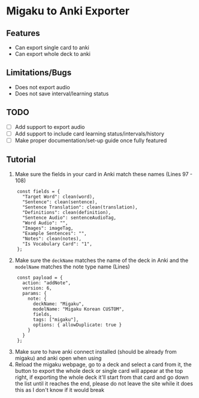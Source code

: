 # Migaku to Anki Exporter

## Features
- Can export single card to anki
- Can export whole deck to anki

## Limitations/Bugs
- Does not export audio
- Does not save interval/learning status

## TODO
- [ ] Add support to export audio
- [ ] Add support to include card learning status/intervals/history
- [ ] Make proper documentation/set-up guide once fully featured

## Tutorial
1. Make sure the fields in your card in Anki match these names
(Lines 97 - 108)
```
    const fields = {
      "Target Word": clean(word),
      "Sentence": clean(sentence),
      "Sentence Translation": clean(translation),
      "Definitions": clean(definition),
      "Sentence Audio": sentenceAudioTag,
      "Word Audio": "",
      "Images": imageTag,
      "Example Sentences": "",
      "Notes": clean(notes),
      "Is Vocabulary Card": "1",
    };
```

2. Make sure the `deckName` matches the name of the deck in Anki and the `modelName` matches the note type name
(Lines)
```
    const payload = {
      action: "addNote",
      version: 6,
      params: {
        note: {
          deckName: "Migaku",
          modelName: "Migaku Korean CUSTOM",
          fields,
          tags: ["migaku"],
          options: { allowDuplicate: true }
        }
      }
    };
```

3. Make sure to have anki connect installed (should be already from migaku) and anki open when using
4. Reload the migaku webpage, go to a deck and select a card from it, the button to export the whole deck or single card will appear at the top right, if exporting the whole deck it'll start from that card and go down the list until it reaches the end, please do not leave the site while it does this as I don't know if it would break
